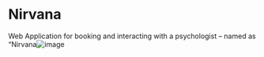 # Nirvana
Web Application for booking and interacting with a psychologist – named as “Nirvana![image](https://user-images.githubusercontent.com/72346276/204271199-5176cbad-eae9-4166-8803-cd7b8acf1aa0.png)
